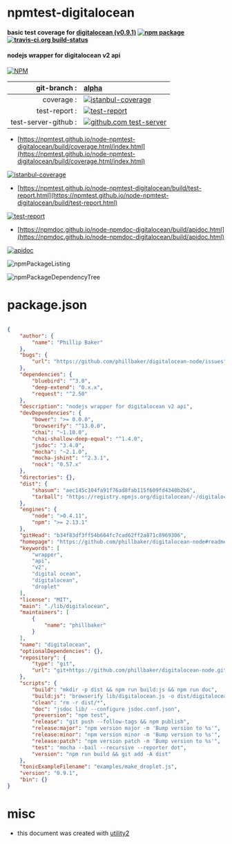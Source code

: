 # npmtest-digitalocean

#### basic test coverage for  [digitalocean (v0.9.1)](https://github.com/phillbaker/digitalocean-node#readme)  [![npm package](https://img.shields.io/npm/v/npmtest-digitalocean.svg?style=flat-square)](https://www.npmjs.org/package/npmtest-digitalocean) [![travis-ci.org build-status](https://api.travis-ci.org/npmtest/node-npmtest-digitalocean.svg)](https://travis-ci.org/npmtest/node-npmtest-digitalocean)

#### nodejs wrapper for digitalocean v2 api

[![NPM](https://nodei.co/npm/digitalocean.png?downloads=true&downloadRank=true&stars=true)](https://www.npmjs.com/package/digitalocean)

| git-branch : | [alpha](https://github.com/npmtest/node-npmtest-digitalocean/tree/alpha)|
|--:|:--|
| coverage : | [![istanbul-coverage](https://npmtest.github.io/node-npmtest-digitalocean/build/coverage.badge.svg)](https://npmtest.github.io/node-npmtest-digitalocean/build/coverage.html/index.html)|
| test-report : | [![test-report](https://npmtest.github.io/node-npmtest-digitalocean/build/test-report.badge.svg)](https://npmtest.github.io/node-npmtest-digitalocean/build/test-report.html)|
| test-server-github : | [![github.com test-server](https://npmtest.github.io/node-npmtest-digitalocean/GitHub-Mark-32px.png)](https://npmtest.github.io/node-npmtest-digitalocean/build/app/index.html) | | build-artifacts : | [![build-artifacts](https://npmtest.github.io/node-npmtest-digitalocean/glyphicons_144_folder_open.png)](https://github.com/npmtest/node-npmtest-digitalocean/tree/gh-pages/build)|

- [https://npmtest.github.io/node-npmtest-digitalocean/build/coverage.html/index.html](https://npmtest.github.io/node-npmtest-digitalocean/build/coverage.html/index.html)

[![istanbul-coverage](https://npmtest.github.io/node-npmtest-digitalocean/build/screenCapture.buildCi.browser.%252Ftmp%252Fbuild%252Fcoverage.lib.html.png)](https://npmtest.github.io/node-npmtest-digitalocean/build/coverage.html/index.html)

- [https://npmtest.github.io/node-npmtest-digitalocean/build/test-report.html](https://npmtest.github.io/node-npmtest-digitalocean/build/test-report.html)

[![test-report](https://npmtest.github.io/node-npmtest-digitalocean/build/screenCapture.buildCi.browser.%252Ftmp%252Fbuild%252Ftest-report.html.png)](https://npmtest.github.io/node-npmtest-digitalocean/build/test-report.html)

- [https://npmdoc.github.io/node-npmdoc-digitalocean/build/apidoc.html](https://npmdoc.github.io/node-npmdoc-digitalocean/build/apidoc.html)

[![apidoc](https://npmdoc.github.io/node-npmdoc-digitalocean/build/screenCapture.buildCi.browser.%252Ftmp%252Fbuild%252Fapidoc.html.png)](https://npmdoc.github.io/node-npmdoc-digitalocean/build/apidoc.html)

![npmPackageListing](https://npmtest.github.io/node-npmtest-digitalocean/build/screenCapture.npmPackageListing.svg)

![npmPackageDependencyTree](https://npmtest.github.io/node-npmtest-digitalocean/build/screenCapture.npmPackageDependencyTree.svg)



# package.json

```json

{
    "author": {
        "name": "Phillip Baker"
    },
    "bugs": {
        "url": "https://github.com/phillbaker/digitalocean-node/issues"
    },
    "dependencies": {
        "bluebird": "^3.0",
        "deep-extend": "0.x.x",
        "request": "^2.50"
    },
    "description": "nodejs wrapper for digitalocean v2 api",
    "devDependencies": {
        "bower": ">= 0.0.0",
        "browserify": "^13.0.0",
        "chai": "~1.10.0",
        "chai-shallow-deep-equal": "^1.4.0",
        "jsdoc": "3.4.0",
        "mocha": "~2.1.0",
        "mocha-jshint": "^2.3.1",
        "nock": "0.57.x"
    },
    "directories": {},
    "dist": {
        "shasum": "aec145c104fa91f76ad8fab115f609fd4340b2b6",
        "tarball": "https://registry.npmjs.org/digitalocean/-/digitalocean-0.9.1.tgz"
    },
    "engines": {
        "node": ">0.4.11",
        "npm": ">= 2.13.1"
    },
    "gitHead": "b34f83df3ff54b664fc7cad62ff2a871c8969306",
    "homepage": "https://github.com/phillbaker/digitalocean-node#readme",
    "keywords": [
        "wrapper",
        "api",
        "v2",
        "digital ocean",
        "digitalocean",
        "droplet"
    ],
    "license": "MIT",
    "main": "./lib/digitalocean",
    "maintainers": [
        {
            "name": "phillbaker"
        }
    ],
    "name": "digitalocean",
    "optionalDependencies": {},
    "repository": {
        "type": "git",
        "url": "git+https://github.com/phillbaker/digitalocean-node.git"
    },
    "scripts": {
        "build": "mkdir -p dist && npm run build:js && npm run doc",
        "build:js": "browserify lib/digitalocean.js -o dist/digitalocean.js --standalone 'digitalocean'",
        "clean": "rm -r dist/*",
        "doc": "jsdoc lib/ --configure jsdoc.conf.json",
        "preversion": "npm test",
        "release": "git push --follow-tags && npm publish",
        "release:major": "npm version major -m 'Bump version to %s'",
        "release:minor": "npm version minor -m 'Bump version to %s'",
        "release:patch": "npm version patch -m 'Bump version to %s'",
        "test": "mocha --bail --recursive --reporter dot",
        "version": "npm run build && git add -A dist"
    },
    "tonicExampleFilename": "examples/make_droplet.js",
    "version": "0.9.1",
    "bin": {}
}
```



# misc
- this document was created with [utility2](https://github.com/kaizhu256/node-utility2)
